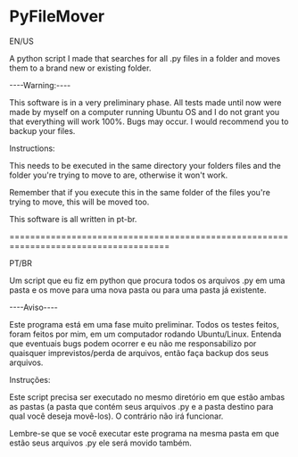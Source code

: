 # PyFileMover

EN/US

A python script I made that searches for all .py files in a folder and moves them to a brand new or existing folder.

----Warning:---- 

This software is in a very preliminary phase. All tests made until now were made by myself on a computer running Ubuntu OS and I do not grant you 
that everything will work 100%. Bugs may occur. I would recommend you to backup your files.

Instructions:

This needs to be executed in the same directory your folders files and the folder you're trying to move to are, otherwise it won't work.

Remember that if you execute this in the same folder of the files you're trying to move, this will be moved too.

This software is all written in pt-br.


=====================================================================================


PT/BR

Um script que eu fiz em python que procura todos os arquivos .py em uma pasta e os move para uma nova pasta ou para uma pasta já existente.

----Aviso----

Este programa está em uma fase muito preliminar. Todos os testes feitos, foram feitos por mim, em um computador rodando Ubuntu/Linux. Entenda que 
eventuais bugs podem ocorrer e eu não me responsabilizo por quaisquer imprevistos/perda de arquivos, então faça backup dos seus arquivos.

Instruções:

Este script precisa ser executado no mesmo diretório em que estão ambas as pastas (a pasta que contém seus arquivos .py e a pasta destino para qual você
deseja movê-los). O contrário não irá funcionar.

Lembre-se que se você executar este programa na mesma pasta em que estão seus arquivos .py ele será movido também.

